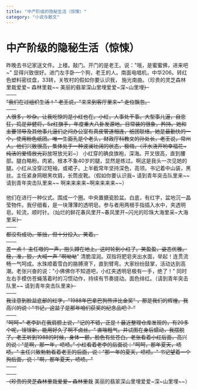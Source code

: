 ```yaml
---
title: "中产阶级的隐秘生活（惊悚）"
category: "小说与散文"
---
```

# 中产阶级的隐秘生活（惊悚）

昨晚去书记家送文件。上楼。敲门。开门的是老王。说："哦，是蜜蜜佛，进来吧~" 显得兴致很好。进门左手卧一个狗，老王的人。南面电唱机，中华206。转红色塑料密纹盘，33转，关牧村的假如你要认识我， 施光南曲。（珍贵的灵芝森林里栽爱爱~ 森林里栽~~ 美丽的翡翠深山里埋爱爱~深~山里埋~~）   
　　   
"我们在过组织生活！” 老王说，"来来到客厅里来~” 走位飘忽。   
　　   
人很多，吵杂。让我吃惊的是小红也在。小红，人事处干事。大型事儿逼，自恋狂，捣是非健将，5z红旗手，年度重大八卦发源地。日常装的很象，矜持。她和主要领导及其他事儿逼们之间办公室有真皮管道相连，纸团联络。她是最勤快的一个，使用粉色纸团。唯一生面孔是个老头，财政厅科教文的孙处长，老王说，常州人。他们兴致很高，集体处于一种波澜壮阔的状态，极嗨。（汗水浇开哟幸福花~ 纯洁的爱情放光彩~~放呀放光彩~） 小红穿的确良旗袍，深海。开叉很高，直到腰部。腿白略粉。肉紧。根本不象40岁的腿，显然是练过。啊这是我头一次见她的腿。小红从没穿过短袖，或裙子。上半截常年坚持深色，高领。书记着中山装，黑丝。主任紧身网眼黑坎肩，长筒皮靴。（假如你要认识我~ 请到青年突击队里来~~ 请到青年突击队里来~~ 啊来来来来~啊来来来来~~）   
　　   
他们在进行一种仪式。围成一个圈。中央置搪瓷脸盆。白底，有红字，盆地沉一晶莹物件。我仔细看，是一块薄薄的透明皂。参与者用两根手指插入水中，夹透明皂。轮流，顺时针。（灿烂的鲜花春风里开~春风里开~闪光的珍珠大海里采~大海里采~~）   
　　   
都没有成功。笨拙，但十分投入。笑着。   
　　   
差一点！ 主任嗷的一声，抱头蹲在地上。这时轮到小红了。笑盈盈，姿态优雅。稳，准，狠，大喊一声 "啊呦呦~~" 清脆湿润。双指将肥皂夹出水面，举起！连贯流畅一气呵成。水珠顺着雪白的胳膊滑下，直到臂弯。大家纷纷鼓掌，活动达到高潮。老张兴奋的说："小佛佛你不知道吧，小红夹透明皂极有一手，绝了！" 同时左右手模仿苍蝇落着时的习惯动作，持续有节奏搓动。面色绯红。（请到青年突击队里~~ 请到青年突击队里来~~）   
　　   
我注意到脸盆底部的红字，"1988年巴拿巴狗熊评比金奖" ，那是我们的辉煌。我高兴的说："书记，这盆子是那年咱们获奖的纪念品吧？ ”   
　　   
"呵呵~" 老李趴在我肩膀上说，"记的不错，正是！最近整理仓库发现的，有20多个呢，锃锃新，能用好久了啊不卤丝。" 直喘粗气。并试图在身后蠕动，我摆脱了。老王听到1988的时候，身体一颤，脸色有些苍白。老张看着小红后面，高兴的说："是啊，那一年，啧啧。” 小红看着老李的后面说："呵呵，那年夏天，啧啧。" 主任兴致勃勃看着老王的后面，说："那一年的夏天，啧啧。" 书记望着一个狗后面，说："啊，那年夏天，啧啧。"   
　　   
　　   
（珍贵的灵芝森林里栽爱爱~ 森林里栽~~ 美丽的翡翠深山里埋爱爱~深~山里埋~~） 

